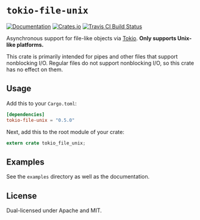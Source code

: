 # `tokio-file-unix`

[![Documentation](https://docs.rs/tokio-file-unix/badge.svg)](https://docs.rs/tokio-file-unix)
[![Crates.io](https://img.shields.io/crates/v/tokio-file-unix.svg)](https://crates.io/crates/tokio-file-unix)
[![Travis CI Build Status](https://travis-ci.org/Rufflewind/tokio-file-unix.svg?branch=master)](https://travis-ci.org/Rufflewind/tokio-file-unix)

Asynchronous support for file-like objects via [Tokio](https://tokio.rs).  **Only supports Unix-like platforms.**

This crate is primarily intended for pipes and other files that support nonblocking I/O.  Regular files do not support nonblocking I/O, so this crate has no effect on them.

## Usage

Add this to your `Cargo.toml`:

~~~toml
[dependencies]
tokio-file-unix = "0.5.0"
~~~

Next, add this to the root module of your crate:

~~~rust
extern crate tokio_file_unix;
~~~

## Examples

See the `examples` directory as well as the documentation.

## License

Dual-licensed under Apache and MIT.
